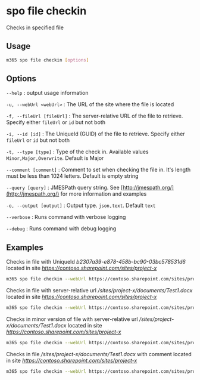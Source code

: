 # spo file checkin

Checks in specified file

## Usage

```sh
m365 spo file checkin [options]
```

## Options

`--help`
: output usage information

`-u, --webUrl <webUrl>`
: The URL of the site where the file is located

`-f, --fileUrl [fileUrl]`
: The server-relative URL of the file to retrieve. Specify either `fileUrl` or `id` but not both

`-i, --id [id]`
: The UniqueId (GUID) of the file to retrieve. Specify either `fileUrl` or `id` but not both

`-t, --type [type]`
: Type of the check in. Available values `Minor,Major,Overwrite`. Default is Major

`--comment [comment]`
: Comment to set when checking the file in. It\'s length must be less than 1024 letters. Default is empty string

`--query [query]`
: JMESPath query string. See [http://jmespath.org/](http://jmespath.org/) for more information and examples

`-o, --output [output]`
: Output type. `json,text`. Default `text`

`--verbose`
: Runs command with verbose logging

`--debug`
: Runs command with debug logging

## Examples

Checks in file with UniqueId _b2307a39-e878-458b-bc90-03bc578531d6_ located in site _https://contoso.sharepoint.com/sites/project-x_

```sh
m365 spo file checkin --webUrl https://contoso.sharepoint.com/sites/project-x --id 'b2307a39-e878-458b-bc90-03bc578531d6'
```

Checks in file with server-relative url _/sites/project-x/documents/Test1.docx_ located in site _https://contoso.sharepoint.com/sites/project-x_

```sh
m365 spo file checkin --webUrl https://contoso.sharepoint.com/sites/project-x --fileUrl '/sites/project-x/documents/Test1.docx'
```

Checks in minor version of file with server-relative url _/sites/project-x/documents/Test1.docx_ located in site _https://contoso.sharepoint.com/sites/project-x_

```sh
m365 spo file checkin --webUrl https://contoso.sharepoint.com/sites/project-x --fileUrl '/sites/project-x/documents/Test1.docx' --type Minor
```

Checks in file _/sites/project-x/documents/Test1.docx_ with comment located in site _https://contoso.sharepoint.com/sites/project-x_

```sh
m365 spo file checkin --webUrl https://contoso.sharepoint.com/sites/project-x --fileUrl '/sites/project-x/documents/Test1.docx' --comment 'approved'
```